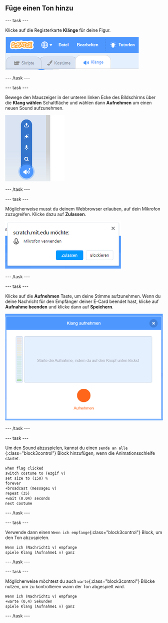 ## Füge einen Ton hinzu

--- task ---

Klicke auf die Registerkarte **Klänge** für deine Figur.

![das Bild zeigt den Reiter Klänge der ausgewählten Figur](images/sounds-tab.png)

--- /task ---

--- task ---

Bewege den Mauszeiger in der unteren linken Ecke des Bildschirms über die **Klang wählen** Schaltfläche und wählen dann **Aufnehmen** um einen neuen Sound aufzunehmen.

![das Bild zeigt die ausgewählte Schaltfläche Klänge mit hervorgehobenem "Klang aufnehmen"](images/record-sound.png)

--- /task ---

--- task ---

Möglicherweise musst du deinem Webbrowser erlauben, auf dein Mikrofon zuzugreifen. Klicke dazu auf **Zulassen**.

![das Bild zeigt die Eingabeaufforderung des Webbrowser, um den Zugriff auf das Mikrofon zu erlauben](images/allow-mic.png)

--- /task ---

--- task ---

Klicke auf die **Aufnehmen** Taste, um deine Stimme aufzunehmen. Wenn du deine Nachricht für den Empfänger deiner E-Card beendet hast, klicke auf **Aufnahme beenden** und klicke dann auf **Speichern**.

![das Bild zeigt die Aufnehmen Dialogbox innerhalb von Scratch](images/record.png)

--- /task ---

--- task ---

Um den Sound abzuspielen, kannst du einen `sende an alle` {:class="block3control"} Block hinzufügen, wenn die Animationsschleife startet.

```blocks3
when flag clicked
switch costume to (ezgif v)
set size to (150) %
forever
+broadcast (message1 v)
repeat (35)
+wait (0.04) seconds
next costume
```

--- /task ---

--- task ---

Verwende dann einen `Wenn ich empfange`{:class="block3control"} Block, um den Ton abzuspielen.

```blocks3
Wenn ich (Nachricht1 v) empfange
spiele Klang (Aufnahme1 v) ganz
```

--- /task ---

--- task ---

Möglicherweise möchtest du auch `warte`{:class="block3control"} Blöcke nutzen, um zu kontrollieren wann der Ton abgespielt wird.

```blocks3
Wenn ich (Nachricht1 v) empfange
+warte (0,4) Sekunden
spiele Klang (Aufnahme1 v) ganz
```

--- /task ---




